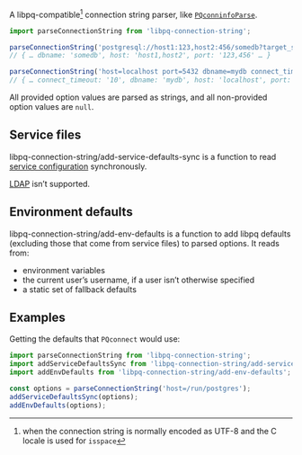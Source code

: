 A libpq-compatible[^1] connection string parser, like [`PQconninfoParse`][PQconninfoParse].

[^1]: when the connection string is normally encoded as UTF-8 and the C locale is used for `isspace`

```js
import parseConnectionString from 'libpq-connection-string';

parseConnectionString('postgresql://host1:123,host2:456/somedb?target_session_attrs=any&application_name=myapp')
// { … dbname: 'somedb', host: 'host1,host2', port: '123,456' … }

parseConnectionString('host=localhost port=5432 dbname=mydb connect_timeout=10')
// { … connect_timeout: '10', dbname: 'mydb', host: 'localhost', port: '5432' … }
```

All provided option values are parsed as strings, and all non-provided option values are `null`.


## Service files

libpq-connection-string/add-service-defaults-sync is a function to read [service configuration][pgservice] synchronously.

[LDAP][ldap] isn’t supported.


## Environment defaults

libpq-connection-string/add-env-defaults is a function to add libpq defaults (excluding those that come from service files) to parsed options. It reads from:

- environment variables
- the current user’s username, if a user isn’t otherwise specified
- a static set of fallback defaults


## Examples

Getting the defaults that `PQconnect` would use:

```js
import parseConnectionString from 'libpq-connection-string';
import addServiceDefaultsSync from 'libpq-connection-string/add-service-defaults-sync';
import addEnvDefaults from 'libpq-connection-string/add-env-defaults';

const options = parseConnectionString('host=/run/postgres');
addServiceDefaultsSync(options);
addEnvDefaults(options);
```

[PQconninfoParse]: https://www.postgresql.org/docs/current/libpq-connect.html#LIBPQ-PQCONNINFOPARSE
[pgservice]: https://www.postgresql.org/docs/current/libpq-pgservice.html
[ldap]: https://www.postgresql.org/docs/current/libpq-ldap.html
